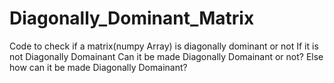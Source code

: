 # Diagonally_Dominant_Matrix
Code to check if a matrix(numpy Array) is diagonally dominant or not 
If it is not Diagonally Domainant 
  Can it be made Diagonally Domainant or not?
  Else how can it be made Diagonally Domainant?
  

